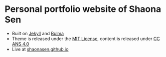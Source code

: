 # Personal portfolio website of Shaona Sen

- Built on [Jekyll](http://jekyllrb.com) and [Bulma](http://bulma.io)
- Theme is released under the [MIT License](http://opensource.org/licenses/mit-license.php), content is released under [CC ANS 4.0](http://creativecommons.org/licenses/by-nc-sa/4.0/)
- Live at [shaonasen.github.io](http://shaonasen.github.io)

